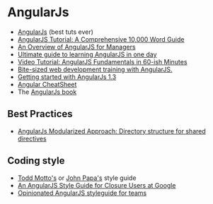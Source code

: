 # AngularJs

- [AngularJs](http://angularjs.org/) (best tuts ever)
- [AngularJS Tutorial: A Comprehensive 10,000 Word Guide](https://www.airpair.com/angularjs/posts/angularjs-tutorial)
- [An Overview of AngularJS for Managers](http://fifod.com/an-overview-of-anagularjs-for-managers/?utm_source=javascriptweekly&utm_medium=email)
- [Ultimate guide to learning AngularJS in one day](http://toddmotto.com/ultimate-guide-to-learning-angular-js-in-one-day/)
- [Video Tutorial: AngularJS Fundamentals in 60-ish Minutes](http://weblogs.asp.net/dwahlin/archive/2013/04/12/video-tutorial-angularjs-fundamentals-in-60-ish-minutes.aspx)
- [Bite-sized web development training with AngularJS.](https://egghead.io/)
- [Getting started with AngularJs 1.3](http://www.airpair.com/angularjs/posts/getting-started-with-angularjs-1.3)
- [Angular CheatSheet](https://dncmagazine.blob.core.windows.net/downloads/AngularCheatSheet-DNCMagazine.pdf)
- The [AngularJs book](http://www.angularjsbook.com/)

## Best Practices

- [AngularJs Modularized Approach: Directory structure for shared directives](http://scotch.io/tutorials/javascript/angularjs-best-practices-directory-structure)


## Coding style

- [Todd Motto's](https://github.com/toddmotto/angularjs-styleguide) or [John Papa's](https://github.com/johnpapa/angularjs-styleguide) style guide
- [An AngularJS Style Guide for Closure Users at Google](https://google-styleguide.googlecode.com/svn/trunk/angularjs-google-style.html)
- [Opinionated AngularJS styleguide for teams](http://toddmotto.com/opinionated-angular-js-styleguide-for-teams/)
